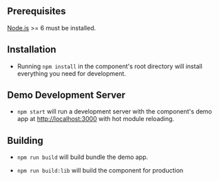 ## Prerequisites

[Node.js](http://nodejs.org/) >= 6 must be installed.

## Installation

- Running `npm install` in the component's root directory will install everything you need for development.

## Demo Development Server

- `npm start` will run a development server with the component's demo app at [http://localhost:3000](http://localhost:3000) with hot module reloading.

## Building

- `npm run build` will build bundle the demo app.

- `npm run build:lib` will build the component for production